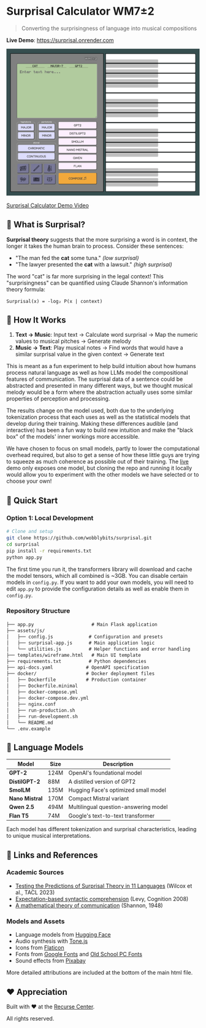 # Surprisal Calculator WM7±2

> Converting the surprisingness of language into musical compositions

**Live Demo**: https://surprisal.onrender.com  

![Surprisal Calculator Interface](./preview/interface.png)

[Surprisal Calculator Demo Video](https://github.com/user-attachments/assets/70932955-181f-4263-9641-2505d6971241)

## 🎵 What is Surprisal?

**Surprisal theory** suggests that the more surprising a word is in context, the longer it takes the human brain to process. Consider these sentences:

- "The man fed the **cat** some tuna." *(low surprisal)*
- "The lawyer presented the **cat** with a lawsuit." *(high surprisal)*

The word "cat" is far more surprising in the legal context! This "surprisingness" can be quantified using Claude Shannon's information theory formula:

```
Surprisal(x) = -log₂ P(x | context)
```

## 🎹 How It Works

1. **Text → Music**: Input text → Calculate word surprisal → Map the numeric values to musical pitches → Generate melody
2. **Music → Text**: Play musical notes → Find words that would have a similar surprisal value in the given context → Generate text

This is meant as a fun experiment to help build intuition about how humans process natural language as well as how LLMs model the compositional features of communication. The surprisal data of a sentence could be abstracted and presented in many different ways, but we thought musical melody would be a form where the abstraction actually uses some similar properties of perception and processing.

The results change on the model used, both due to the underlying tokenization process that each uses as well as the statistical models that develop during their training. Making these differences audible (and interactive) has been a fun way to build new intuition and make the "black box" of the models' inner workings more accessible.

We have chosen to focus on small models, partly to lower the computational overhead required, but also to get a sense of how these little guys are trying to squeeze as much coherence as possible out of their training. The [live](https://surprisal.onrender.com) demo only exposes one model, but cloning the repo and running it locally would allow you to experiment with the other models we have selected or to choose your own!

## 🚀 Quick Start

### Option 1: Local Development

```bash
# Clone and setup
git clone https://github.com/wobblybits/surprisal.git
cd surprisal
pip install -r requirements.txt
python app.py
```

The first time you run it, the transformers library will download and cache the model tensors, which all combined is ~3GB. You can disable certain models in `config.py`. If you want to add your own models, you will need to edit `app.py` to provide the configuration details as well as enable them in `config.py`.

### Repository Structure
```
├── app.py                     # Main Flask application
├── assets/js/
│   ├── config.js             # Configuration and presets
│   ├── surprisal-app.js      # Main application logic
│   └── utilities.js          # Helper functions and error handling
├── templates/wireframe.html   # Main UI template
├── requirements.txt          # Python dependencies
├── api-docs.yaml            # OpenAPI specification
├── docker/                  # Docker deployment files
│   ├── Dockerfile           # Production container
│   ├── Dockerfile.minimal
│   ├── docker-compose.yml
│   ├── docker-compose.dev.yml
│   ├── nginx.conf
│   ├── run-production.sh
│   ├── run-development.sh
│   └── README.md
└── .env.example
```

## 🔬 Language Models

| Model | Size | Description |
|-------|------|-------------|
| **GPT-2** | 124M | OpenAI's foundational model |
| **DistilGPT-2** | 88M | A distilled version of GPT2 |
| **SmolLM** | 135M | Hugging Face's optimized small model |
| **Nano Mistral** | 170M | Compact Mistral variant |
| **Qwen 2.5** | 494M | Multilingual question-answering model |
| **Flan T5** | 74M | Google's text-to-text transformer |

Each model has different tokenization and surprisal characteristics, leading to unique musical interpretations.

## 🔗 Links and References

### Academic Sources
- [Testing the Predictions of Surprisal Theory in 11 Languages](https://aclanthology.org/2023.tacl-1.82/) (Wilcox et al., TACL 2023)
- [Expectation-based syntactic comprehension](https://doi.org/10.1016/j.cognition.2007.05.006) (Levy, Cognition 2008)
- [A mathematical theory of communication](https://doi.org/10.1002/j.1538-7305.1948.tb01338.x) (Shannon, 1948)

### Models and Assets
- Language models from [Hugging Face](https://huggingface.co/)
- Audio synthesis with [Tone.js](https://tonejs.github.io/)
- Icons from [Flaticon](https://www.flaticon.com/)
- Fonts from [Google Fonts](https://fonts.google.com/) and [Old School PC Fonts](https://int10h.org/oldschool-pc-fonts/)
- Sound effects from [Pixabay](https://www.pixabay.com/)

More detailed attributions are included at the bottom of the main html file.

## ❤️ Appreciation

Built with ❤️ at the [Recurse Center](https://www.recurse.com/).

All rights reserved.
